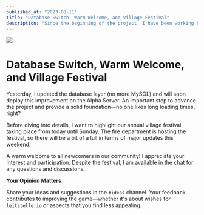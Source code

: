```yaml
---
published_at: "2023-08-11"
title: "Database Switch, Warm Welcome, and Village Festival"
description: "Since the beginning of the project, I have been working behind the scenes on the backend to establish the foundation of the API and game architecture. Now, the API is live, allowing the display of all stations and retrieval of details for individual stations."
---
```


![](/images/blog/07-database.png)

# Database Switch, Warm Welcome, and Village Festival

Yesterday, I updated the database layer (no more MySQL) and will soon deploy this improvement on the Alpha Server. An important step to advance the project and provide a solid foundation—no one likes long loading times, right?

Before diving into details, I want to highlight our annual village festival taking place from today until Sunday. The fire department is hosting the festival, so there will be a bit of a lull in terms of major updates this weekend.

A warm welcome to all newcomers in our community! I appreciate your interest and participation. Despite the festival, I am available in the chat for any questions and discussions.

**Your Opinion Matters**

Share your ideas and suggestions in the `#ideas` channel. Your feedback contributes to improving the game—whether it's about wishes for `leitstelle.io` or aspects that you find less appealing.